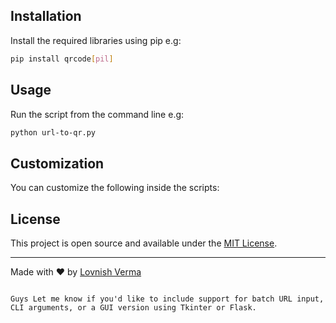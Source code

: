 

## Installation

Install the required libraries using pip e.g:

```bash
pip install qrcode[pil]
````

## Usage

Run the script from the command line e.g:

```bash
python url-to-qr.py
```


## Customization

You can customize the following inside the scripts:


## License

This project is open source and available under the [MIT License](LICENSE).

---

Made with ❤️ by [Lovnish Verma](https://github.com/lovnishverma)



```

Guys Let me know if you'd like to include support for batch URL input, CLI arguments, or a GUI version using Tkinter or Flask.
